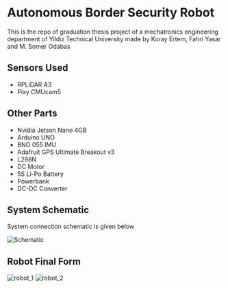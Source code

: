 # Autonomous Border Security Robot
This is the repo of graduation thesis project of a mechatronics engineering department of Yildiz Technical University made by Koray Ertem, Fahri Yasar and M. Somer Odabas

## Sensors Used
* RPLiDAR A3
* Pixy CMUcam5

## Other Parts
* Nvidia Jetson Nano 4GB
* Arduino UNO
* BNO 055 IMU
* Adafruit GPS Ultimate Breakout v3
* L298N
* DC Motor
* 5S Li-Po Battery
* Powerbank
* DC-DC Converter

## System Schematic
System connection schematic is given below

![Schematic](https://user-images.githubusercontent.com/50784218/174727067-8c750af5-7539-48ec-8a2a-276484b899fb.png)

## Robot Final Form

![robot_1](https://user-images.githubusercontent.com/50784218/174727418-b9f0b373-0e8d-40e9-a5e1-5d4458626edf.jpg)
![robot_2](https://user-images.githubusercontent.com/50784218/174727435-02a39962-859a-498f-8946-008c5ec4e2e8.jpg)


